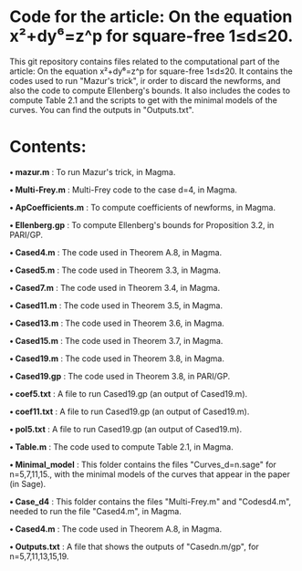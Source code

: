 # Code for the article: On the equation x²+dy⁶=z^p for square-free 1≤d≤20.

This git repository contains files related to the computational part of the article: On the equation x²+dy⁶=z^p for square-free 1≤d≤20. It contains the codes used to run "Mazur's trick", ir order to discard the newforms, and also the code to compute Ellenberg's bounds. It also includes the codes to compute Table 2.1 and the scripts to get with the minimal models of the curves. You can find the outputs in "Outputs.txt".

# Contents:

**• mazur.m** : To run Mazur's trick, in Magma.

**• Multi-Frey.m** : Multi-Frey code to the case d=4,  in Magma.

**• ApCoefficients.m** : To compute coefficients of newforms, in Magma.

**• Ellenberg.gp** : To compute Ellenberg's bounds for Proposition 3.2, in PARI/GP.

**• Cased4.m** :  The code used in Theorem A.8, in Magma.

**• Cased5.m** :  The code used in Theorem 3.3, in Magma.

**• Cased7.m** :  The code used in Theorem 3.4, in Magma.

**• Cased11.m** :  The code used in Theorem 3.5, in Magma.

**• Cased13.m** :  The code used in Theorem 3.6, in Magma.

**• Cased15.m** :  The code used in Theorem 3.7, in Magma.

**• Cased19.m** :  The code used in Theorem 3.8, in Magma.

**• Cased19.gp** :  The code used in Theorem 3.8, in PARI/GP.

**• coef5.txt** :  A file to run Cased19.gp (an output of Cased19.m).

**• coef11.txt** :  A file to run Cased19.gp (an output of Cased19.m).

**• pol5.txt** : A file to run Cased19.gp (an output of Cased19.m).

**• Table.m** :  The code used to compute Table 2.1, in Magma.

**• Minimal_model** :  This folder contains the files "Curves_d=n.sage" for n=5,7,11,15., with the minimal models of the curves that appear in the paper (in Sage).

**• Case_d4** :  This folder contains the files "Multi-Frey.m" and "Codesd4.m", needed to run the file "Cased4.m", in Magma.

**• Cased4.m** : The code used in Theorem A.8, in Magma.

**• Outputs.txt** :  A file that shows the outputs of "Casedn.m/gp", for n=5,7,11,13,15,19. 
